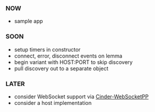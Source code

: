 
### NOW
- sample app

### SOON
- setup timers in constructor
- connect, error, disconnect events on lemma
- begin variant with HOST:PORT to skip discovery
- pull discovery out to a separate object

### LATER
- consider WebSocket support via [Cinder-WebSocketPP](https://github.com/wieden-kennedy/Cinder-WebSocketPP)
- consider a host implementation
